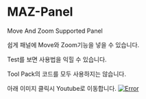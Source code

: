 # MAZ-Panel
Move And Zoom Supported Panel

쉽게 패널에 Move와 Zoom기능을 넣을 수 있습니다.

Test를 보면 사용법을 익힐 수 있습니다.

Tool Pack의 코드를 모두 사용하지는 않습니다.


아래 이미지 클릭시 Youtube로 이동합니다.
[![Error](http://img.youtube.com/vi/XW9zx2N-Sno/0.jpg)](http://www.youtube.com/watch?v=XW9zx2N-Sno)
